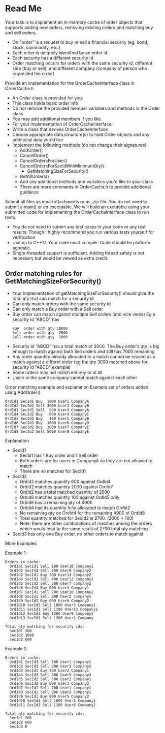 # Read Me

Your task is to implement an in-memory cache of order objects that supports adding new orders, removing existing orders and matching buy and sell orders.

* On "order" is a request to buy or sell a financial security (eg. bond, stock, commodity, etc.)
* Each order is uniquely identified by an order id
* Each security has a different security id
* Order matching occurs for orders with the same security id, different side (buy or sell), and different company (company of person who requested the order)

Provide an implementation for the OrderCacheInterface class in OrderCache.h
* An Order class is provided for you:
* This class holds basic order info
* Do not remove the provided member variables and methods in the Order class
* You may add additional members if you like
* For your implementation of OrderCacheInterface:
* Write a class that derives OrderCacheInterface
* Choose appropriate data structure(s) to hold Order objects and any additional data you'd like
* Implement the following methods (do not change their signatures)
  * AddOrder()
  * CancelOrder()
  * CancelOrdersForUser()
  * CancelOrdersForSecIdWithMinimumQty()
	* GetMatchingSizeForSecurity()
  * GetAllOrders()
  * Add any additional methods and variables you'd like to your class
  * There are more comments in OrderCache.h to provide additional guidance

Submit all files as email attachments or as .zip file. You do not need to submit a main() or an executable. We will build an exeutable using your submitted code for implementing the OrderCacheInterface class to run tests.

* You do not need to submit any test cases in your code or any test results. Though I highly recommend you run various tests yourself for verification
* Use up to C++17. Your code must compile. Code should be platform agnostic.
* Single-threaded support is sufficient. Adding thread safety is not necessary but would be viewed as extra credit.


## Order matching rules for GetMatchingSizeForSecurity()

* Your implementation of getMatchingSizeForSecurity() should give the total qty that can match for a security id
* Can only match orders with the same security id
* Can only match a Buy order with a Sell order
* Buy order can match against multiple Sell orders (and vice versa)
  Eg a security id "ABCD" has
  ```
  Buy  order with qty 10000
  Sell order with qty  2000
  Sell order with qty  1000
  ```
- Security id "ABCD" has a total match of 3000. The Buy order's qty is big enough to match against both Sell orders and still has 7000 remaining
- Any order quantity already allocated to a match cannot be reused as a match against a differnt order (eg the qty 3000 matched above for security id "ABCD" example)
- Some orders may not match entirely or at all
- Users in the same company cannot match against each other


Order matching example and explanation
Example set of orders added using AddOrder()
```
OrdId1 SecId1 Buy  1000 User1 CompanyA
OrdId2 SecId2 Sell 3000 User2 CompanyB
OrdId3 SecId1 Sell  500 User3 CompanyA
OrdId4 SecId2 Buy   600 User4 CompanyC
OrdId5 SecId2 Buy   100 User5 CompanyB
OrdId6 SecId3 Buy  1000 User6 CompanyD
OrdId7 SecId2 Buy  2000 User7 CompanyE
OrdId8 SecId2 Sell 5000 User8 CompanyE
```
Explanation

  - SecId1
    - SecId1 has 1 Buy order and 1 Sell order
    - Both orders are for users in CompanyA so they are not allowed to match
    - There are no matches for SecId1
  - SecId2
    - OrdId2 matches quantity  600 against OrdId4
    - OrdId2 matches quantity 2000 against OrdId7
    - OrdId2 has a total matched quantity of 2600
    - OrdId8 matches quantity 100 against OrdId5 only
    - OrdId8 has a remaining qty of 4900
    - OrdId4 had its quantity fully allocated to match OrdId2
    - No remaining qty on OrdId4 for the remaining 4900 of OrdId8
    - Total quantity matched for SecId2 is 2700.  (2600 + 100)
    - Note: there are other combinations of matches among the orders which would lead to the same result of 2700 total qty matching
  - SecId3 has only one Buy order, no other orders to match against

More Examples

Example 1:
```
Orders in cache:
  OrdId1 SecId1 Sell 100 User10 Company2
  OrdId2 SecId3 Sell 200 User8 Company2
  OrdId3 SecId1 Buy 300 User13 Company2
  OrdId4 SecId2 Sell 400 User12 Company2
  OrdId5 SecId3 Sell 500 User7 Company2
  OrdId6 SecId3 Buy 600 User3 Company1
  OrdId7 SecId1 Sell 700 User10 Company2
  OrdId8 SecId1 Sell 800 User2 Company1
  OrdId9 SecId2 Buy 900 User6 Company2
  OrdId10 SecId2 Sell 1000 User5 Company1
  OrdId11 SecId1 Sell 1100 User13 Company2
  OrdId12 SecId2 Buy 1200 User9 Company2
  OrdId13 SecId1 Sell 1300 User1 Company

Total qty matching for security ids:
  SecId1 300
  SecId2 1000
  SecId3 600
```


Example 2:
```
Orders in cache:
  OrdId1 SecId3 Sell 100 User1 Company1
  OrdId2 SecId3 Sell 200 User3 Company2
  OrdId3 SecId1 Buy 300 User2 Company1
  OrdId4 SecId3 Sell 400 User5 Company2
  OrdId5 SecId2 Sell 500 User2 Company1
  OrdId6 SecId2 Buy 600 User3 Company2
  OrdId7 SecId2 Sell 700 User1 Company1
  OrdId8 SecId1 Sell 800 User2 Company1
  OrdId9 SecId1 Buy 900 User5 Company2
  OrdId10 SecId1 Sell 1000 User1 Company1
  OrdId11 SecId2 Sell 1100 User6 Company2

Total qty matching for security ids:
  SecId1 900
  SecId2 600
  SecId3 0
```